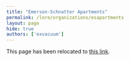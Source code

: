 ```yaml
---
title: "Emerson-Schnatter Apartments"
permalink: /lore/organizations/esapartments
layout: page
hide: true
authors: ['exvacuum']
---
```


<html>
<head>
    <script type="text/javascript">
        window.location.replace("../organizations#esapartments");
    </script>
</head>
<body>
<p>This page has been relocated to <a href="../organizations#esapartments">this link</a>.</p>
</body>
</html>